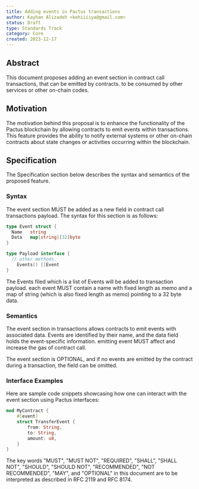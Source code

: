 ```yaml
---
title: Adding events in Pactus transactions
author: Kayhan Alizadeh <kehiiiiya@gmail.com>
status: Draft
type: Standards Track
category: Core
created: 2023-12-17
---
```


## Abstract

This document proposes adding an event section in contract call transactions, that can be emitted by contracts. to be consumed by other services or other on-chain codes.

## Motivation

The motivation behind this proposal is to enhance the functionality of the Pactus blockchain by allowing contracts to emit events within transactions. This feature provides the ability to notify external systems or other on-chain contracts about state changes or activities occurring within the blockchain.

## Specification

The Specification section below describes the syntax and semantics of the proposed feature.

### Syntax

The event section MUST be added as a new field in contract call transactions payload. The syntax for this section is as follows:

```go
type Event struct {
  Name   string
  Data   map[string][32]byte
}

type Payload interface {
  // other methods.
	Events() []Event
}
```

The Events filed which is a list of Events will be added to transaction payload. each event MUST contain a name with fixed length as memo and a map of string (which is also fixed length as memo) pointing to a 32 byte data.

### Semantics

The event section in transactions allows contracts to emit events with associated data. Events are identified by their name, and the data field holds the event-specific information. emitting event MUST affect and increase the gas of contract call.

The event section is OPTIONAL, and if no events are emitted by the contract during a transaction, the field can be omitted.

### Interface Examples

Here are sample code snippets showcasing how one can interact with the event section using Pactus interfaces:

```rust
mod MyContract {
    #[event]
    struct TransferEvent {
        from: String,
        to: String,
        amount: u8,
    }
}
```

The key words "MUST", "MUST NOT", "REQUIRED", "SHALL", "SHALL NOT", "SHOULD", "SHOULD NOT", "RECOMMENDED", "NOT RECOMMENDED", "MAY", and "OPTIONAL" in this document are to be interpreted as described in RFC 2119 and RFC 8174.
